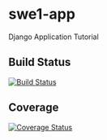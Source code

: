# swe1-app
Django Application Tutorial


## Build Status
[![Build Status](https://app.travis-ci.com/shreyas2499/swe1-app.svg?branch=main)](https://app.travis-ci.com/shreyas2499/swe1-app)


## Coverage
[![Coverage Status](https://coveralls.io/repos/github/shreyas2499/swe1-app/badge.svg?branch=main)](https://coveralls.io/github/shreyas2499/swe1-app?branch=main)
